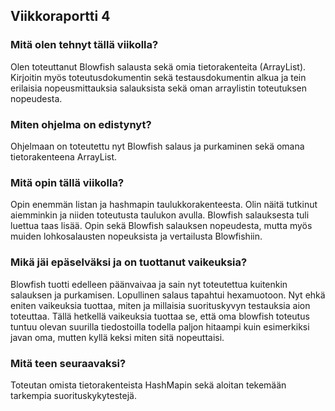 
## Viikkoraportti 4

### Mitä olen tehnyt tällä viikolla?

Olen toteuttanut Blowfish salausta sekä omia tietorakenteita (ArrayList). Kirjoitin myös toteutusdokumentin sekä testausdokumentin alkua ja tein erilaisia nopeusmittauksia salauksista sekä oman arraylistin toteutuksen nopeudesta. 

### Miten ohjelma on edistynyt?

Ohjelmaan on toteutettu nyt Blowfish salaus ja purkaminen sekä omana tietorakenteena ArrayList. 

### Mitä opin tällä viikolla?

Opin enemmän listan ja hashmapin taulukkorakenteesta. Olin näitä tutkinut aiemminkin ja niiden toteutusta taulukon avulla. Blowfish salauksesta tuli luettua taas lisää. Opin sekä Blowfish salauksen nopeudesta, mutta myös muiden lohkosalausten nopeuksista ja vertailusta Blowfishiin.  

### Mikä jäi epäselväksi ja on tuottanut vaikeuksia?

Blowfish tuotti edelleen päänvaivaa ja sain nyt toteutettua kuitenkin salauksen ja purkamisen. Lopullinen salaus tapahtui hexamuotoon. Nyt ehkä eniten vaikeuksia tuottaa, miten ja millaisia suorituskyvyn testauksia aion toteuttaa. Tällä hetkellä vaikeuksia tuottaa se, että oma blowfish toteutus tuntuu olevan suurilla tiedostoilla todella paljon hitaampi kuin esimerkiksi javan oma, mutten kyllä keksi miten sitä nopeuttaisi.  

### Mitä teen seuraavaksi? 

Toteutan omista tietorakenteista HashMapin sekä aloitan tekemään tarkempia suorituskykytestejä. 


